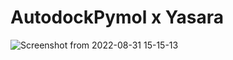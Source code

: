 # AutodockPymol x Yasara
![Screenshot from 2022-08-31 15-15-13](https://user-images.githubusercontent.com/45772937/187750852-e0d4a108-e441-440e-8547-e366fd388f4f.png)
